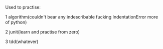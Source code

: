 Used to practise:

1 algorithm(couldn't bear any indescribable fucking IndentationError more of python)

2 junit(learn and practise from zero)

3 tdd(whatever)